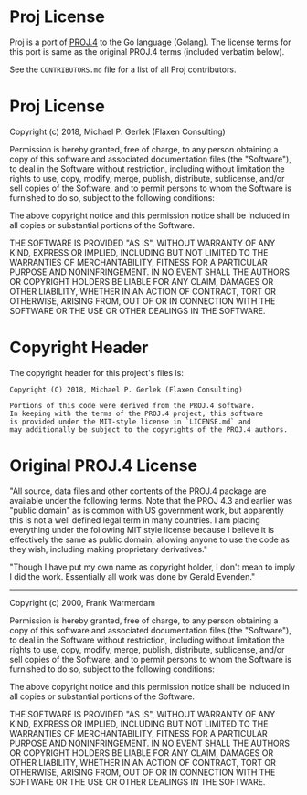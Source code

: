 # Proj License

Proj is a port of [PROJ.4](http://proj4.org) to the Go language (Golang).
The license terms for this port is same as the original PROJ.4 terms (included
verbatim below).

See the `CONTRIBUTORS.md` file for a list of all Proj contributors.

# Proj License

Copyright (c) 2018, Michael P. Gerlek (Flaxen Consulting)

Permission is hereby granted, free of charge, to any person obtaining a
copy of this software and associated documentation files (the "Software"),
to deal in the Software without restriction, including without limitation
the rights to use, copy, modify, merge, publish, distribute, sublicense,
and/or sell copies of the Software, and to permit persons to whom the
Software is furnished to do so, subject to the following conditions:

The above copyright notice and this permission notice shall be included
in all copies or substantial portions of the Software.

THE SOFTWARE IS PROVIDED "AS IS", WITHOUT WARRANTY OF ANY KIND, EXPRESS
OR IMPLIED, INCLUDING BUT NOT LIMITED TO THE WARRANTIES OF MERCHANTABILITY,
FITNESS FOR A PARTICULAR PURPOSE AND NONINFRINGEMENT. IN NO EVENT SHALL
THE AUTHORS OR COPYRIGHT HOLDERS BE LIABLE FOR ANY CLAIM, DAMAGES OR OTHER
LIABILITY, WHETHER IN AN ACTION OF CONTRACT, TORT OR OTHERWISE, ARISING
FROM, OUT OF OR IN CONNECTION WITH THE SOFTWARE OR THE USE OR OTHER
DEALINGS IN THE SOFTWARE.


# Copyright Header

The copyright header for this project's files is:

```
Copyright (C) 2018, Michael P. Gerlek (Flaxen Consulting)

Portions of this code were derived from the PROJ.4 software.
In keeping with the terms of the PROJ.4 project, this software
is provided under the MIT-style license in `LICENSE.md` and
may additionally be subject to the copyrights of the PROJ.4 authors.
```


# Original PROJ.4 License

"All source, data files and other contents of the PROJ.4 package are 
available under the following terms.  Note that the PROJ 4.3 and earlier
was "public domain" as is common with US government work, but apparently
this is not a well defined legal term in many countries.  I am placing 
everything under the following MIT style license because I believe it is
effectively the same as public domain, allowing anyone to use the code as
they wish, including making proprietary derivatives."

"Though I have put my own name as copyright holder, I don't mean to imply
I did the work.  Essentially all work was done by Gerald Evenden."

 --------------

 Copyright (c) 2000, Frank Warmerdam

 Permission is hereby granted, free of charge, to any person obtaining a
 copy of this software and associated documentation files (the "Software"),
 to deal in the Software without restriction, including without limitation
 the rights to use, copy, modify, merge, publish, distribute, sublicense,
 and/or sell copies of the Software, and to permit persons to whom the
 Software is furnished to do so, subject to the following conditions:

 The above copyright notice and this permission notice shall be included
 in all copies or substantial portions of the Software.

 THE SOFTWARE IS PROVIDED "AS IS", WITHOUT WARRANTY OF ANY KIND, EXPRESS
 OR IMPLIED, INCLUDING BUT NOT LIMITED TO THE WARRANTIES OF MERCHANTABILITY,
 FITNESS FOR A PARTICULAR PURPOSE AND NONINFRINGEMENT. IN NO EVENT SHALL
 THE AUTHORS OR COPYRIGHT HOLDERS BE LIABLE FOR ANY CLAIM, DAMAGES OR OTHER
 LIABILITY, WHETHER IN AN ACTION OF CONTRACT, TORT OR OTHERWISE, ARISING
 FROM, OUT OF OR IN CONNECTION WITH THE SOFTWARE OR THE USE OR OTHER
 DEALINGS IN THE SOFTWARE.

